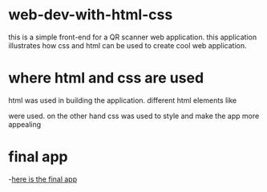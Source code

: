 # web-dev-with-html-css
this is a simple front-end for  a QR  scanner web application. this  application illustrates how css and html can be used to create cool web application.

# where html and css are used
html was used in building the application. different html elements like <div> were used.
on the other hand css was used to style and make the app more appealing

# final app
-[here is the final app](/assets/Screenshot%202024-05-08%20194844.png)